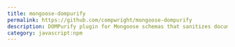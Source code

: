 ```yaml
---
title: mongoose-dompurify
permalink: https://github.com/compwright/mongoose-dompurify
description: DOMPurify plugin for Mongoose schemas that sanitizes documents before saving.
category: javascript:npm
---
```

